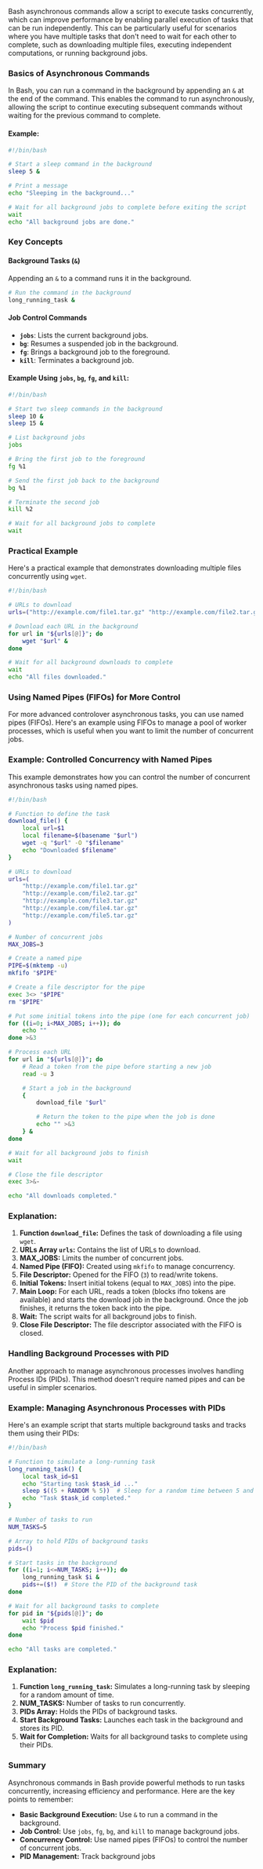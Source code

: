 Bash asynchronous commands allow a script to execute tasks concurrently, which can improve performance by enabling parallel execution of tasks that can be run independently. This can be particularly useful for scenarios where you have multiple tasks that don't need to wait for each other to complete, such as downloading multiple files, executing independent computations, or running background jobs.

### Basics of Asynchronous Commands

In Bash, you can run a command in the background by appending an `&` at the end of the command. This enables the command to run asynchronously, allowing the script to continue executing subsequent commands without waiting for the previous command to complete.

#### Example:

```bash
#!/bin/bash

# Start a sleep command in the background
sleep 5 &

# Print a message
echo "Sleeping in the background..."

# Wait for all background jobs to complete before exiting the script
wait
echo "All background jobs are done."
```

### Key Concepts

#### Background Tasks (`&`)

Appending an `&` to a command runs it in the background.

```bash
# Run the command in the background
long_running_task &
```

#### Job Control Commands

- **`jobs`**: Lists the current background jobs.
- **`bg`**: Resumes a suspended job in the background.
- **`fg`**: Brings a background job to the foreground.
- **`kill`**: Terminates a background job.

#### Example Using `jobs`, `bg`, `fg`, and `kill`:

```bash
#!/bin/bash

# Start two sleep commands in the background
sleep 10 &
sleep 15 &

# List background jobs
jobs

# Bring the first job to the foreground
fg %1

# Send the first job back to the background
bg %1

# Terminate the second job
kill %2

# Wait for all background jobs to complete
wait
```

### Practical Example

Here's a practical example that demonstrates downloading multiple files concurrently using `wget`.

```bash
#!/bin/bash

# URLs to download
urls=("http://example.com/file1.tar.gz" "http://example.com/file2.tar.gz" "http://example.com/file3.tar.gz")

# Download each URL in the background
for url in "${urls[@]}"; do
    wget "$url" &
done

# Wait for all background downloads to complete
wait
echo "All files downloaded."
```

### Using Named Pipes (FIFOs) for More Control

For more advanced controlover asynchronous tasks, you can use named pipes (FIFOs). Here's an example using FIFOs to manage a pool of worker processes, which is useful when you want to limit the number of concurrent jobs.

### Example: Controlled Concurrency with Named Pipes

This example demonstrates how you can control the number of concurrent asynchronous tasks using named pipes.

```bash
#!/bin/bash

# Function to define the task
download_file() {
    local url=$1
    local filename=$(basename "$url")
    wget -q "$url" -O "$filename"
    echo "Downloaded $filename"
}

# URLs to download
urls=(
    "http://example.com/file1.tar.gz"
    "http://example.com/file2.tar.gz"
    "http://example.com/file3.tar.gz"
    "http://example.com/file4.tar.gz"
    "http://example.com/file5.tar.gz"
)

# Number of concurrent jobs
MAX_JOBS=3

# Create a named pipe
PIPE=$(mktemp -u)
mkfifo "$PIPE"

# Create a file descriptor for the pipe
exec 3<> "$PIPE"
rm "$PIPE"

# Put some initial tokens into the pipe (one for each concurrent job)
for ((i=0; i<MAX_JOBS; i++)); do
    echo ""
done >&3

# Process each URL
for url in "${urls[@]}"; do
    # Read a token from the pipe before starting a new job
    read -u 3

    # Start a job in the background
    {
        download_file "$url"

        # Return the token to the pipe when the job is done
        echo "" >&3
    } &
done

# Wait for all background jobs to finish
wait

# Close the file descriptor
exec 3>&-

echo "All downloads completed."
```

### Explanation:

1. **Function `download_file`:** Defines the task of downloading a file using `wget`.
2. **URLs Array `urls`:** Contains the list of URLs to download.
3. **MAX_JOBS:** Limits the number of concurrent jobs.
4. **Named Pipe (FIFO):** Created using `mkfifo` to manage concurrency.
5. **File Descriptor:** Opened for the FIFO (`3`) to read/write tokens.
6. **Initial Tokens:** Insert initial tokens (equal to `MAX_JOBS`) into the pipe.
7. **Main Loop:** For each URL, reads a token (blocks ifno tokens are available) and starts the download job in the background. Once the job finishes, it returns the token back into the pipe.
8. **Wait:** The script waits for all background jobs to finish.
9. **Close File Descriptor:** The file descriptor associated with the FIFO is closed.

### Handling Background Processes with PID

Another approach to manage asynchronous processes involves handling Process IDs (PIDs). This method doesn't require named pipes and can be useful in simpler scenarios.

### Example: Managing Asynchronous Processes with PIDs

Here's an example script that starts multiple background tasks and tracks them using their PIDs:

```bash
#!/bin/bash

# Function to simulate a long-running task
long_running_task() {
    local task_id=$1
    echo "Starting task $task_id ..."
    sleep $((5 + RANDOM % 5))  # Sleep for a random time between 5 and 9 seconds
    echo "Task $task_id completed."
}

# Number of tasks to run
NUM_TASKS=5

# Array to hold PIDs of background tasks
pids=()

# Start tasks in the background
for ((i=1; i<=NUM_TASKS; i++)); do
    long_running_task $i &
    pids+=($!)  # Store the PID of the background task
done

# Wait for all background tasks to complete
for pid in "${pids[@]}"; do
    wait $pid
    echo "Process $pid finished."
done

echo "All tasks are completed."
```

### Explanation:

1. **Function `long_running_task`:** Simulates a long-running task by sleeping for a random amount of time.
2. **NUM_TASKS:** Number of tasks to run concurrently.
3. **PIDs Array:** Holds the PIDs of background tasks.
4. **Start Background Tasks:** Launches each task in the background and stores its PID.
5. **Wait for Completion:** Waits for all background tasks to complete using their PIDs.

### Summary

Asynchronous commands in Bash provide powerful methods to run tasks concurrently, increasing efficiency and performance. Here are the key points to remember:

- **Basic Background Execution:** Use `&` to run a command in the background.
- **Job Control:** Use `jobs`, `fg`, `bg`, and `kill` to manage background jobs.
- **Concurrency Control:** Use named pipes (FIFOs) to control the number of concurrent jobs.
- **PID Management:** Track background jobs
